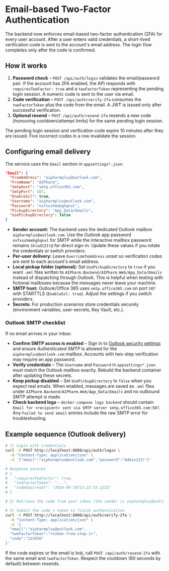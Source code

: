 # Email-based Two-Factor Authentication

The backend now enforces email-based two-factor authentication (2FA) for every user account. After a user enters valid credentials, a short-lived verification code is sent to the account's email address. The login flow completes only after the code is confirmed.

## How it works

1. **Password check** – `POST /api/auth/login` validates the email/password pair. If the account has 2FA enabled, the API responds with `requiresTwoFactor: true` and a `twoFactorToken` representing the pending login session. A numeric code is sent to the user via email.
2. **Code verification** – `POST /api/auth/verify-2fa` consumes the `twoFactorToken` plus the code from the email. A JWT is issued only after successful verification.
3. **Optional resend** – `POST /api/auth/resend-2fa` resends a new code (honouring cooldown/attempt limits) for the same pending login session.

The pending login session and verification code expire 10 minutes after they are issued. Five incorrect codes in a row invalidate the session.

## Configuring email delivery

The service uses the `Email` section in `appsettings*.json`:

```json
"Email": {
  "FromAddress": "aipharmplus@outlook.com",
  "FromName": "AIPharm",
  "SmtpHost": "smtp.office365.com",
  "SmtpPort": 587,
  "EnableSsl": true,
  "Username": "aipharmplus@outlook.com",
  "Password": "nxfxsshmebghqnul",
  "PickupDirectory": "App_Data/Emails",
  "UsePickupDirectory": false
}
```

- **Sender account:** The backend uses the dedicated Outlook mailbox `aipharmplus@outlook.com`. Use the Outlook app password `nxfxsshmebghqnul` for SMTP while the interactive mailbox password remains `Sklad123!@` for direct sign-in. Update these values if you rotate the credentials or switch providers.
- **Per-user delivery:** Leave `OverrideToAddress` unset so verification codes are sent to each account's email address.
- **Local pickup folder (optional):** Set `UsePickupDirectory` to `true` if you want `.eml` files written to `AIPharm.Backend/AIPharm.Web/App_Data/Emails` instead of dispatching through Outlook. This is helpful when testing with fictional mailboxes because the messages never leave your machine.
- **SMTP host:** Outlook/Office 365 uses `smtp.office365.com` on port `587` with STARTTLS (`EnableSsl: true`). Adjust the settings if you switch providers.
- **Secrets:** For production scenarios store credentials securely (environment variables, user-secrets, Key Vault, etc.).

### Outlook SMTP checklist

If no email arrives in your inbox:

- **Confirm SMTP access is enabled** – Sign in to [Outlook security settings](https://account.live.com/security) and ensure *Authenticated SMTP* is allowed for the `aipharmplus@outlook.com` mailbox. Accounts with two-step verification may require an app password.
- **Verify credentials** – The `Username` and `Password` in `appsettings*.json` must match the Outlook mailbox exactly. Rebuild the backend container after updating these secrets.
- **Keep pickup disabled** – Set `UsePickupDirectory` to `false` when you expect real emails. When enabled, messages are saved as `.eml` files under `AIPharm.Backend/AIPharm.Web/App_Data/Emails` and no outbound SMTP attempt is made.
- **Check backend logs** – `docker-compose logs backend` should contain `Email for <recipient> sent via SMTP server smtp.office365.com:587`. Any `Failed to send email` entries include the raw SMTP error for troubleshooting.

## Example sequence (Outlook delivery)

```bash
# 1) Login with credentials
curl -X POST http://localhost:8080/api/auth/login \
  -H "Content-Type: application/json" \
  -d '{"email":"aipharmplus@outlook.com","password":"Admin123!"}'

# Response excerpt
# {
#   "requiresTwoFactor": true,
#   "twoFactorToken": "...",
#   "codeExpiresAt": "2024-09-18T11:22:33.123Z"
# }

# 2) Retrieve the code from your inbox (the sender is aipharmplus@outlook.com). If you enabled the pickup directory, the `.eml` file is stored under AIPharm.Backend/AIPharm.Web/App_Data/Emails instead of being sent.

# 3) Submit the code + token to finish authentication
curl -X POST http://localhost:8080/api/auth/verify-2fa \
  -H "Content-Type: application/json" \
  -d '{
  "email":"aipharmplus@outlook.com",
  "twoFactorToken":"<token-from-step-1>",
  "code":"123456"
}'
```

If the code expires or the email is lost, call `POST /api/auth/resend-2fa` with the same email and `twoFactorToken`. Respect the cooldown (60 seconds by default) between resends.
